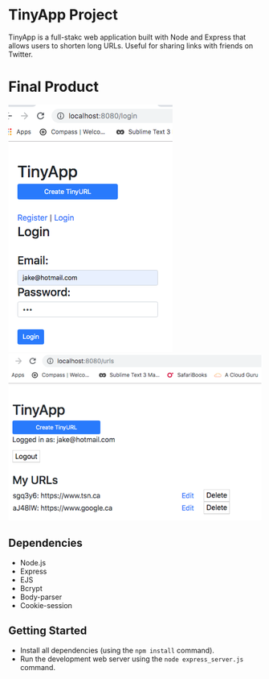 # TinyApp Project

TinyApp is a full-stakc web application built with Node and Express that allows users to shorten long URLs. Useful for sharing links with friends on Twitter.

# Final Product
!["Main login Page"](https://github.com/mustafatariq04/tinyApp/blob/master/docs/urls-login-page.png?raw=true)
!["Main URLs Page for a Registered User"](https://github.com/mustafatariq04/tinyApp/blob/master/docs/mainURLS-page.png?raw=true)

## Dependencies
- Node.js
- Express
- EJS
- Bcrypt
- Body-parser
- Cookie-session

## Getting Started
- Install all dependencies (using the `npm install` command).
- Run the development web server using the `node express_server.js` command.

